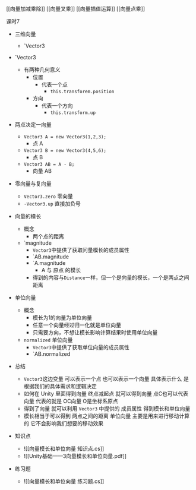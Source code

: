 
[[向量加减乘除]]
[[向量叉乘]]
[[向量插值运算]]
[[向量点乘]]

课时7

- 三维向量
	- `Vector3
- `Vector3
	- 有两种几何意义
		- 位置
			- 代表一个点
				- `this.transforem.position`
		- 方向
			- 代表一个方向
				- `this.transform.up`
- 两点决定一向量
	- `Vector3 A = new Vector3(1,2,3);`
		- 点 A
	- `Vector3 B = new Vector3(4,5,6);`
		- 点 B
	- `Vector3 AB = A - B;`
		- 向量 AB
- 零向量与复向量
	- `Vector3.zero` 零向量
	- `-Vector3.up` 直接加负号
- 向量的模长
	- 概念
		- 两个点的距离
	- `magnitude
		- `Vector3`中提供了获取问量模长的成员属性
		- `AB.magnitude
		- `A.magnitude
			- A 与 原点 的模长
		- 得到的内容与`Distance`一样，但一个是向量的模长，一个是两点之间距离
- 单位向量
	- 概念
		- 模长为1的向量为单位向量
		- 任意一个向量经过归一化就是单位向量
		- 只需要方向，不想让模长影响计算结果时使用单位向量
	- `normalized` 单位向量
		- `Vector3`中提供了获取单位向量的成员属性
		- `AB.normalized
- 总结
	- `Vector3`这边变量 可以表示一个点 也可以表示一个向量 具体表示什么 是根据我们的具体需求和逻辑决定
	- 如何在 Unity 里面得到向量 终点减起点 就可以得到向量 点C也可以代表向量 代表的就是 OC向量 O是坐标系原点
	- 得到了向量 就可以利用 `Vector3` 中提供的 成员属性 得到模长和单位向量
	- 模长相当于可以得到 两点之间的距离 单位向量 主要是用来进行移动计算的 它不会影响我们想要的移动效果

- 知识点
	- ![[向量模长和单位向量 知识点.cs]]
	- ![[Unity基础——3向量模长和单位向量.pdf]]

- 练习题
	- ![[向量模长和单位向量 练习题.cs]]